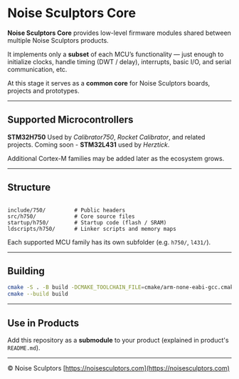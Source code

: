 # Noise Sculptors Core

**Noise Sculptors Core** provides low-level firmware modules shared between multiple Noise Sculptors products.

It implements only a **subset** of each MCU’s functionality — just enough to initialize clocks, handle timing (DWT / delay), interrupts, basic I/O, and serial communication, etc.

At this stage it serves as a **common core** for Noise Sculptors boards, projects and prototypes.

---

## Supported Microcontrollers

**STM32H750** Used by *Calibrator750*, *Rocket Calibrator*, and related projects.
Coming soon - **STM32L431** used by *Herztick*.

Additional Cortex-M families may be added later as the ecosystem grows.

---

## Structure

```

include/750/         # Public headers
src/h750/            # Core source files
startup/h750/        # Startup code (flash / SRAM)
ldscripts/h750/      # Linker scripts and memory maps

````

Each supported MCU family has its own subfolder (e.g. `h750/`, `l431/`).

---

## Building

```bash
cmake -S . -B build -DCMAKE_TOOLCHAIN_FILE=cmake/arm-none-eabi-gcc.cmake -DMCU=h750 -DRUN=axi
cmake --build build
```

---

## Use in Products

Add this repository as a **submodule** to your product (explained in product's ```README.md```).

---

© Noise Sculptors [https://noisesculptors.com](https://noisesculptors.com)

